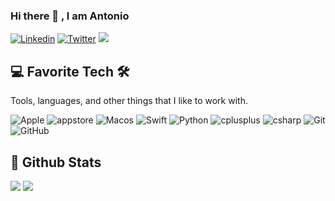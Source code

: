 ### Hi there 👋 , I am Antonio
[![Linkedin](https://img.shields.io/badge/LinkedIn-anettodev-blue?logo=Linkedin&logoColor=blue&labelColor=white)](https://www.linkedin.com/in/anettodev/)
[![Twitter](https://img.shields.io/badge/Twitter-anettodev-blue?logo=Twitter&logoColor=blue&labelColor=white)](https://www.twitter.com/anettodev/)
<a href="#"><img src="https://komarev.com/ghpvc/?username=anettodev&color=007EEF&label=Profile%20Views"></a>

## 💻 Favorite Tech 🛠️
Tools, languages, and other things that I like to work with.

![Apple](https://img.shields.io/badge/-Apple-000000?style=flat&logo=Apple&logoColor=000&labelColor=ffffff)
![appstore](https://img.shields.io/badge/-appstore-000000?style=flat&logo=appstore&logoColor=3d85c6&labelColor=ffffff)
![Macos](https://img.shields.io/badge/-macOS-000000?style=flat&logo=macos&logoColor=000000&labelColor=ffffff)
![Swift](https://img.shields.io/badge/-swift-000000?style=flat&logo=swift&logoColor=F05032&labelColor=ffffff)
![Python](https://img.shields.io/badge/-python-000000?style=flat&logo=python&labelColor=ffffff)
![cplusplus](https://img.shields.io/badge/-c++-000000?style=flat&logo=cplusplus&logoColor=000&labelColor=ffffff)
![csharp](https://img.shields.io/badge/C%23-000000?style=flat&logo=c-sharp&labelColor=ffffff)
![Git](https://img.shields.io/badge/-Git-000000?style=flat&logo=git&logoColor=F05032&labelColor=ffffff)
![GitHub](https://img.shields.io/badge/-GitHub-000000?style=flat&logo=github&logoColor=000000&labelColor=ffffff)

## 🚀 Github Stats 
<img src="https://github-readme-stats.vercel.app/api?username=anettodev&count_private=true&hide_border=true&title_color=FF5600&icon_color=FF5600&show_icons=true"> <img src="https://github-readme-stats.vercel.app/api/top-langs/?username=anettodev&langs_count=8&layout=compact&hide_border=true&title_color=FF5600">

<!--
<a href="https://pt.stackoverflow.com/users/1226/antonio-netto"><img src="https://pt.stackoverflow.com/users/flair/1226.png" width="208" height="58" alt="perfil de Antonio Netto em Stack Overflow em Portugu&#234;s, Perguntas e respostas para programadores profissionais e entusiastas" title="perfil de Antonio Netto em Stack Overflow em Portugu&#234;s, Perguntas e respostas para programadores profissionais e entusiastas"></a>
-->
